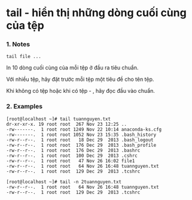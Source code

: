 # tail - hiển thị những dòng cuối cùng của tệp
### 1. Notes
```
tail file ...
```
In 10 dòng cuối cùng của mỗi tệp ở đầu ra tiêu chuẩn.

Với nhiều tệp, hãy đặt trước mỗi tệp một tiêu đề cho tên tệp.

Khi không có tệp hoặc khi có tệp - , hãy đọc đầu vào chuẩn.

### 2. Examples
```
[root@localhost ~]# tail tuannguyen.txt
dr-xr-xr-x. 19 root root  267 Nov 23 12:25 ..
-rw-------.  1 root root 1249 Nov 22 10:14 anaconda-ks.cfg
-rw-------.  1 root root 1052 Nov 23 15:35 .bash_history
-rw-r--r--.  1 root root   18 Dec 29  2013 .bash_logout
-rw-r--r--.  1 root root  176 Dec 29  2013 .bash_profile
-rw-r--r--.  1 root root  176 Dec 29  2013 .bashrc
-rw-r--r--.  1 root root  100 Dec 29  2013 .cshrc
-rw-r--r--.  1 root root   47 Nov 26 16:02 file1
-rw-r--r--.  1 root root   64 Nov 26 16:48 tuannguyen.txt
-rw-r--r--.  1 root root  129 Dec 29  2013 .tcshrc
```
```
[root@localhost ~]# tail -n 2tuannguyen.txt
-rw-r--r--.  1 root root   64 Nov 26 16:48 tuannguyen.txt
-rw-r--r--.  1 root root  129 Dec 29  2013 .tcshrc
```